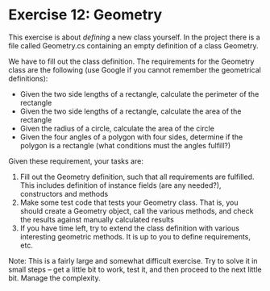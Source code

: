 ﻿# Exercise 12: Geometry

This exercise is about *defining* a new class yourself. In the project there is a file called Geometry.cs 
containing an empty definition of a class Geometry.

We have to fill out the class definition. The requirements for the Geometry class are the following (use 
Google if you cannot remember the geometrical definitions):

- Given the two side lengths of a rectangle, calculate the perimeter of the rectangle
- Given the two side lengths of a rectangle, calculate the area of the rectangle
- Given the radius of a circle, calculate the area of the circle
- Given the four angles of a polygon with four sides, determine if the polygon is a rectangle 
  (what conditions must the angles fulfill?)

Given these requirement, your tasks are:

1. Fill out the Geometry definition, such that all requirements are fulfilled. This includes 
   definition of instance fields (are any needed?), constructors and methods
2. Make some test code that tests your Geometry class. That is, you should create a Geometry 
   object, call the various methods, and check the results against manually calculated results
3. If you have time left, try to extend the class definition with various interesting geometric 
   methods. It is up to you to define requirements, etc.

Note: This is a fairly large and somewhat difficult exercise. Try to solve it in small steps – get 
a little bit to work, test it, and then proceed to the next little bit. Manage the complexity.
